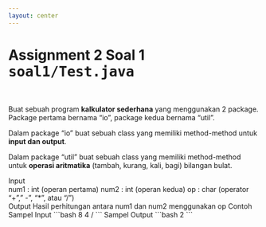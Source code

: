 ```yaml
---
layout: center
---
```


# Assignment 2 Soal 1 <kbd>soal1/<span class='text-teal'>Test.java</span></kbd>

<br>

<div class='grid grid-cols-2 gap-x-3'>

<div>

Buat sebuah program **kalkulator sederhana** yang menggunakan 2 package. Package pertama bernama “io”, package kedua bernama “util”.

Dalam package “io” buat sebuah class yang memiliki method-method untuk **input dan output**.

Dalam package “util” buat sebuah class yang memiliki method-method untuk **operasi aritmatika** (tambah, kurang, kali, bagi) bilangan bulat.

</div>

<div class='mt-6 grid grid-cols-[0.2fr_1.5fr] gap-x-3 items-center text-sm'>
<span class='text-xs text-white font-extrabold uppercase text-yellow'>Input</span>
<div class='flex flex-col mb-2'>
<span><span class='italic'>num1</span> : int (operan pertama)</span>
<span><span class='italic'>num2</span> : int (operan kedua)</span>
<span><span class='italic'>op</span> : char (operator “+”,” -”, “*”,  atau “/”)</span>
</div>
<span class='text-xs text-white font-extrabold uppercase text-yellow'>Output</span>
<span>Hasil perhitungan antara num1 dan num2 menggunakan op</span>
<span class='text-xs text-white font-extrabold uppercase text-yellow'>Contoh</span>
<div class='mt-4 flex flex-col mb-2'>
Sampel Input
```bash
8
4
/
```
Sampel Output
```bash
2
```

</div>
</div>

</div>
